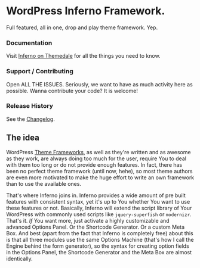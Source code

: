 # WordPress Inferno Framework.

Full featured, all in one, drop and play theme framework. Yep.

### Documentation

Visit [Inferno on Themedale][inferno] for all the things you need to know.

### Support / Contributing

Open ALL THE ISSUES. Seriously, we want to have as much activity here as possible.
Wanna contribute your code? It is welcome!

### Release History

See the [Changelog][inferno_changelog].

## The idea

WordPress [Theme Frameworks](http://codex.wordpress.org/Theme_Frameworks), as well as they're written and as awesome as they work, are always doing too much for the user, require You to deal with them too long or do not provide enough features. In fact, there has been no perfect theme framework (until now, hehe), so most theme authors are even more motivated to make the huge effort to write an own framework than to use the available ones.

That's where Inferno joins in. Inferno provides a wide amount of pre built features with consistent syntax, yet it's up to You whether You want to use these features or not. Basically, Inferno will extend the script library of Your WordPress with commonly used scripts like `jquery-superfish` or `modernizr`. That's it. *If* You want more, just activate a highly customizable and advanced Options Panel. Or the Shortcode Generator. Or a custom Meta Box. And best (apart from the fact that Inferno is completely free) about this is that all three modules use the same Options Machine (that's how I call the Engine behind the form generator), so the syntax for creating option fields in the Options Panel, the Shortcode Generator and the Meta Box are almost identically.

[inferno]: http://themedale.net/script/wp-inferno/1
[inferno_changelog]: http://themedale.net/script/wp-inferno/1/changelog